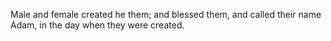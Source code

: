Male and female created he them; and blessed them, and called their name Adam, in the day when they were created.
